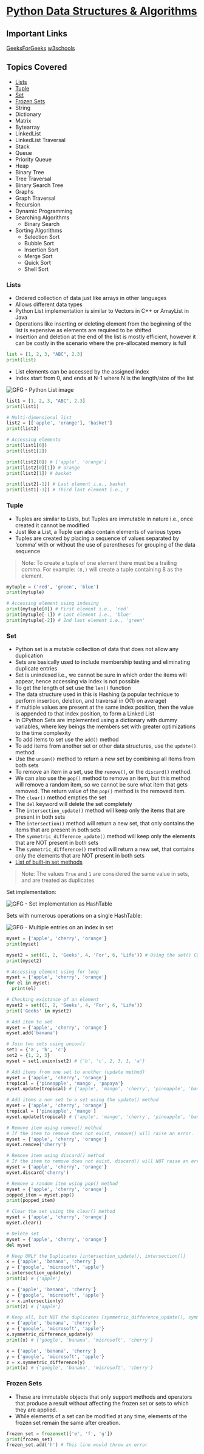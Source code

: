 # <ins>Python Data Structures & Algorithms</ins>

## Important Links
[GeeksForGeeks](https://www.geeksforgeeks.org/python-data-structures-and-algorithms/)
[w3schools](https://www.w3schools.com/python/)

## Topics Covered

- [Lists](#lists)
- [Tuple](#tuple)
- [Set](#set)
- [Frozen Sets](#frozen-sets)
- String
- Dictionary
- Matrix
- Bytearray
- LinkedList
- LinkedList Traversal
- Stack
- Queue
- Priority Queue
- Heap
- Binary Tree
- Tree Traversal
- Binary Search Tree
- Graphs
- Graph Traversal
- Recursion
- Dynamic Programming
- Searching Algorithms
  - Binary Search
- Sorting Algorithms
  - Selection Sort
  - Bubble Sort
  - Insertion Sort
  - Merge Sort
  - Quick Sort
  - Shell Sort

### Lists

- Ordered collection of data just like arrays in other languages
- Allows different data types
- Python List implementation is similar to Vectors in C++ or ArrayList in Java
- Operations like inserting or deleting element from the beginning of the list is expensive as elements are required to be shifted
- Insertion and deletion at the end of the list is mostly efficient, however it can be costly in the scenario where the pre-allocated memory is full

```python
list = [1, 2, 3, "ABC", 2.3]
print(list)
```

- List elements can be accessed by the assigned index
- Index start from 0, and ends at N-1 where N is the length/size of the list

![GFG - Python List image](https://media.geeksforgeeks.org/wp-content/uploads/List-Slicing.jpg)

```python
list1 = [1, 2, 3, "ABC", 2.3]
print(list1)

# Multi-dimensional list
list2 = [['apple', 'orange'], 'basket']
print(list2)

# Accessing elements
print(list1[0])
print(list1[2])

print(list2[0]) # ['apple', 'orange']
print(list2[0][1]) # orange
print(list2[1]) # basket

print(list2[-1]) # Last element i.e., basket
print(list1[-3]) # Third last element i.e., 3
```

### Tuple

- Tuples are similar to Lists, but Tuples are immutable in nature i.e., once created it cannot be modified
- Just like a List, a Tuple can also contain elements of various types
- Tuples are created by placing a sequence of values separated by ‘comma’ with or without the use of parentheses for grouping of the data sequence

> Note: To create a tuple of one element there must be a trailing comma. For example: ```(8,)``` will create a tuple containing 8 as the element.

```python
mytuple = ('red', 'green', 'blue')
print(mytuple)

# Accessing element using indexing
print(mytuple[0]) # First element i.e., 'red'
print(mytuple[-1]) # Last element i.e., 'blue'
print(mytuple[-2]) # 2nd last element i.e., 'green'
```

### Set

- Python set is a mutable collection of data that does not allow any duplication
- Sets are basically used to include membership testing and eliminating duplicate entries
- Set is unindexed i.e., we cannot be sure in which order the items will appear, hence accessing via index is not possible
- To get the length of set use the ```len()``` function
- The data structure used in this is Hashing (a popular technique to perform insertion, deletion, and traversal in O(1) on average)
- If multiple values are present at the same index position, then the value is appended to that index position, to form a Linked List
- In CPython Sets are implemented using a dictionary with dummy variables, where key beings the members set with greater optimizations to the time complexity
- To add items to set use the ```add()``` method
- To add items from another set or other data structures, use the ```update()``` method
- Use the ```union()``` method to return a new set by combining all items from both sets
- To remove an item in a set, use the ```remove()```, or the ```discard()``` method.
- We can also use the ```pop()``` method to remove an item, but this method will remove a random item, so we cannot be sure what item that gets removed. The return value of the ```pop()``` method is the removed item.
- The ```clear()``` method empties the set
- The ```del``` keyword will delete the set completely
- The ```intersection_update()``` method will keep only the items that are present in both sets
- The ```intersection()``` method will return a new set, that only contains the items that are present in both sets
- The ```symmetric_difference_update()``` method will keep only the elements that are NOT present in both sets
- The ```symmetric_difference()``` method will return a new set, that contains only the elements that are NOT present in both sets
- [List of built-in set methods](https://www.w3schools.com/python/python_sets_methods.asp)

> Note: The values ```True``` and ```1``` are considered the same value in sets, and are treated as duplicates

Set implementation:

![GFG - Set implementation as HashTable](https://media.geeksforgeeks.org/wp-content/uploads/HashTable.png)

Sets with numerous operations on a single HashTable:

![GFG - Multiple entries on an index in set](https://media.geeksforgeeks.org/wp-content/uploads/Hasing-Python.png)

```python
myset = {'apple', 'cherry', 'orange'}
print(myset)

myset2 = set((1, 2, 'Geeks', 4, 'For', 6, 'Life')) # Using the set() Constructor
print(myset2)

# Accessing element using for loop
myset = {'apple', 'cherry', 'orange'}
for el in myset:
  print(el)

# Checking existance of an element
myset2 = set((1, 2, 'Geeks', 4, 'For', 6, 'Life'))
print('Geeks' in myset2)

# Add item to set
myset = {'apple', 'cherry', 'orange'}
myset.add('banana')

# Join two sets using union()
set1 = {'a', 'b', 'c'}
set2 = {1, 2, 3}
myset = set1.union(set2) # {'b', 'c', 2, 3, 1, 'a'} 

# Add items from one set to another (update method)
myset = {'apple', 'cherry', 'orange'}
tropical = {'pineapple', 'mango', 'papaya'}
myset.update(tropical) # {'apple', 'mango', 'cherry', 'pineapple', 'banana', 'papaya'}

# Add items a non set to a set using the update() method
myset = {'apple', 'cherry', 'orange'}
tropical = ['pineapple', 'mango']
myset.update(tropical) # {'apple', 'mango', 'cherry', 'pineapple', 'banana'}

# Remove item using remove() method
# If the item to remove does not exist, remove() will raise an error.
myset = {'apple', 'cherry', 'orange'}
myset.remove('cherry')

# Remove item using discard() method
# If the item to remove does not exist, discard() will NOT raise an error.
myset = {'apple', 'cherry', 'orange'}
myset.discard('cherry')

# Remove a random item using pop() method
myset = {'apple', 'cherry', 'orange'}
popped_item = myset.pop()
print(popped_item)

# Clear the set using the clear() method
myset = {'apple', 'cherry', 'orange'}
myset.clear()

# Delete set
myset = {'apple', 'cherry', 'orange'}
del myset

# Keep ONLY the Duplicates [intersection_update(), intersection()]
x = {'apple', 'banana', 'cherry'}
y = {'google', 'microsoft', 'apple'}
x.intersection_update(y)
print(x) # {'apple'}

x = {'apple', 'banana', 'cherry'}
y = {'google', 'microsoft', 'apple'}
z = x.intersection(y)
print(z) # {'apple'}

# Keep all, but NOT the duplicates [symmetric_difference_update(), symmetric_difference()]
x = {'apple', 'banana', 'cherry'}
y = {'google', 'microsoft', 'apple'}
x.symmetric_difference_update(y)
print(x) # {'google', 'banana', 'microsoft', 'cherry'}

x = {'apple', 'banana', 'cherry'}
y = {'google', 'microsoft', 'apple'}
z = x.symmetric_difference(y)
print(x) # {'google', 'banana', 'microsoft', 'cherry'}
```

### Frozen Sets

- These are immutable objects that only support methods and operators that produce a result without affecting the frozen set or sets to which they are applied.
- While elements of a set can be modified at any time, elements of the frozen set remain the same after creation.

```python
frozen_set = frozenset(['e', 'f', 'g'])
print(frozen_set)
frozen_set.add('h') # This line would throw an error
```

